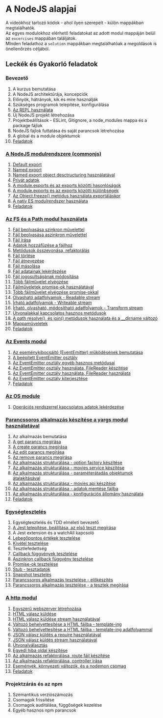 # A NodeJS alapjai

A videókhoz tartozó kódok - ahol ilyen szerepelt -  külön mappákban megtalálhatók.  
Az egyes modulokhoz elérhető feladatokat az adott modul mappáján belül az `excercises` mappában találjátok.  
MInden feladathoz a `solution` mappákban megtalálhatóak a megoldások is önellenőrzés céljából.   

## Leckék és Gyakorló feladatok

### Bevezető
1. A kurzus bemutatása
2. A NodeJS architektúrája, koncepciók
3. Előnyök, hátrányok, kik és mire használják
4. Szükséges programok telepítése, konfigurálása
5. [Az REPL használata](repl)
6. Új NodeJS projekt létrehozása
7. Projektbeállítások - ESLint, Gitignore, a node_modules mappa és a package fájlok
8. NodeJS fájlok futtatása és saját parancsok létrehozása
9. A global és a module objektumok
10. [Feladatok](repl/excercises)

### [A NodeJS modulrendszere (commonjs)](module-system)
1. [Default export](module-system/default-export)
2. [Named export](module-system/named-export)
3. [Named export object desctructuring használatával](module-system/named-export-with-destructuring)
4. [Privát adatok](module-system/private-parts)
5. [A module.exports és az exports közötti hasonlóságok](module-system/exports-vs-module.exports-similarities)
6. [A module.exports és az exports közötti különbségek](module-system/exports-vs-module.exports-differences)
7. [Az Object.freeze() metódus használata exportáláskor](module-system/object-freeze)
8. [A natív ES modulrendszer használata](module-system/es-module)
9. [Feladatok](module-system/excercises)

### [Az FS és a Path modul használata](fs)
1. [Fájl beolvasása szinkron művelettel](fs/read-file-methods)
2. [Fájl beolvasása aszinkron művelettel](fs/read-file-methods)
3. [Fájl írása](fs/basic-methods)
4. [Adatok hozzáfűzése a fájlhoz](fs/basic-methods)
5. [Metódusok összevonása, refaktorálás](fs/basic-methods-basic-methods-refactor)
6. [Fájl törlése](fs/other-methods)
7. [Fájl átnevezése](fs/other-methods)
8. [Fájl másolása](fs/other-methods)
9. [Fájl adatainak lekérdezése](fs/other-methods)
10. [Fájl jogosultságának módosítása](fs/other-methods)
11. [Több fájlművelet elvégzése](fs/multiple-file-operations)
12. [Fájlműveletek promise-ok használatával](fs/fs-promise)
13. [Több fájlművelet elvégzése promise-okkal](fs/multiple-file-operations-with-promises)
14. [Olvasható adatfolyamok - Readable stream](fs/readable-stream)
15. [Írható adatfolyamok - Writeable stream](fs/writeable-stream)
16. [Írható, olvasható, módosítható adatfolyamok - Transform stream](fs/transform-stream)
17. [Útvonalakkal kapcsolatos hasznos metódusok](path/useful-methods)
18. [A path resolve(), és join() metódusok használata és a __dirname változó](path/path-resolve-join-dirname)
19. [Mappaműveletek](fs/directory-operations)
20. [Feladatok](fs/excercises)

### [Az Events modul](events)
1. [Az eseménykibocsájtó (EventEmitter) működésének bemutatása](events/custom-eventemitter)
2. [A beépített EventEmitter osztály](events/built-in-eventemitter)
3. [Az EventEmitter osztály egyéb hasznos metódusai](events/other-eventemitter-methods)
4. [Az EventEmitter osztály használata, FileReader készítése](events/eventemitter-example)
5. [Az EventEmitter osztály használata, FileReader használata](events/eventemitter-example)
6. [Az EventEmitter osztály kiterjesztése](events/extends-eventemitter)
7. [Feladatok](events/excercises)

### [Az OS module](os)
1. [Operációs  rendszerrel kapcsolatos adatok lekérdezése](os)

### [Parancssoros alkalmazás készítése a yargs modul használatával](yargs)
1. Az alkalmazás bemutatása
2. [A get parancs megírása](yargs/get-command)
3. [A create parancs megírása](yargs/create-command)
4. [Az edit parancs megírása](yargs/edit-command)
5. [Az remove parancs megírása](yargs/remove-command)
6. [Az alkalmazás strukturálása - option factory készítése](yargs/option-factory)
7. [Az alkalmazás strukturálása - movies service készítése](yargs/movie-service)
8. [Az alkalmazás strukturálása - paraméterátadás objektumok átalakításával](yargs/parameter-destructuring)
9. [Az alkalmazás strukturálása - movies api készítése](yargs/movies-api)
10. [Az alkalmazás strukturálása - adatok mentése fájlba](yargs/write-database-file)
11. [Az alkalmazás strukturálása - konfigurációs állomány használata](yargs/add-config)
12. [Feladatok](yargs/excercises)

### [Egységtesztelés](unit-testing-jest) 
1. Egységtesztelés és TDD elméleti bevezető
2. [A Jest telepítése, beállítása, az első teszt megírása](unit-testing-jest/integers-floats-errors)
3. A Jest extension és a watchAll kapcsoló
4. [Lebegőpontos értékek tesztelése](unit-testing-jest/integers-floats-errors)
5. [Kivétel tesztelése](unit-testing-jest/integers-floats-errors)
6. Tesztlefedettség
7. [Callback függvények tesztelése](unit-testing-jest/callbacks-and-mocks)
8. [Aszinkron callback függvény tesztelése](unit-testing-jest/async-code-callback)
9. [Promise-ok tesztelése](unit-testing-jest/promises)
10. [Stub - tesztadatok](unit-testing-jest/stub)
11. [Snapshot tesztelés](unit-testing-jest/snapshot-testing)
12. [Parancssoros alkalmazás tesztelése - előkészítés](yargs/unit-testing)
13. [Parancssoros alkalmazás tesztelése - a tesztek megírása](yargs/unit-testing)

### [A http modul](http)
1. [Egyszerű webszerver létrehozása](http/basic-http-server)
2. [HTML válasz küldése](http/html-response)
3. [HTML válasz küldése stream használatával](http/html-response-stream)
4. [Változó behelyettesítése a HTML fájlba - template-ing](http/templateing)
5. [Változó behelyettesítése a HTML fájlba - template-ing adatfolyammal](http/templateing-with-stream)
6. [JSON válasz küldés a require használatával](http/json-response)
7. [JSON válasz küldés stream használatával](http/json-response-stream)
8. [Útvonalválasztás](http/routing-and-views)
9.  [Egyedi hiba oldal készítése](http/error-page)
10. [Az alkalmazás refaktorálása, route fájl készítése](http//route-file)
11. [Az alkalmazás refaktorálása, controller írása](http/controller)
12. [Események, környezeti változók, és a nodemon csomag](http/events-and-env)
13. [Feladatok](http/excercises)

### Projektzárás és az npm
1. Szemantikus verziószámozás
2. Csomagok frissítése
3. Csomagok auditálása, függőségek kezelése
4. Egyéb hasznos npm parancsok

 